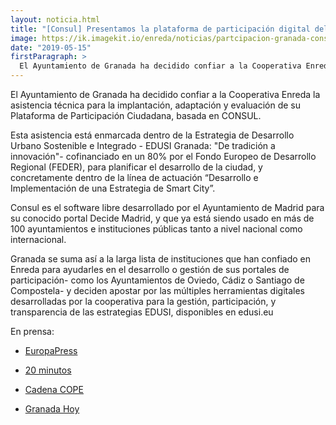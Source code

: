 ```yaml
---
layout: noticia.html
title: "[Consul] Presentamos la plataforma de participación digital del Ayuntamiento de Granada"
image: https://ik.imagekit.io/enreda/noticias/partcipacion-granada-consul.jpg?updatedAt=1700215517583
date: "2019-05-15"
firstParagraph: >
  El Ayuntamiento de Granada ha decidido confiar a la Cooperativa Enreda la asistencia técnica para la implantación, adaptación y evaluación de su Plataforma de Participación Ciudadana, basada en CONSUL.
---
```


El Ayuntamiento de Granada ha decidido confiar a la Cooperativa Enreda la asistencia técnica para la implantación, adaptación y evaluación de su Plataforma de Participación Ciudadana, basada en CONSUL.
 
Esta asistencia está enmarcada dentro de la Estrategia de Desarrollo Urbano Sostenible e Integrado - EDUSI Granada: "De tradición a innovación"-  cofinanciado en un 80% por el Fondo Europeo de Desarrollo Regional (FEDER), para planificar el desarrollo de la ciudad, y concretamente dentro de la línea de actuación “Desarrollo e Implementación de una Estrategia de Smart City”.
 
Consul es el software libre  desarrollado por el Ayuntamiento de Madrid para su conocido portal Decide Madrid, y que ya está siendo usado en más de 100 ayuntamientos e instituciones públicas tanto a nivel nacional como internacional.
 
Granada se suma así a la larga lista de instituciones que han confiado en Enreda para ayudarles en el desarrollo o gestión de sus portales de participación- como los Ayuntamientos de Oviedo, Cádiz o Santiago de Compostela- y deciden apostar por las múltiples herramientas digitales desarrolladas por la cooperativa para la gestión, participación, y transparencia de las estrategias EDUSI, disponibles en edusi.eu

En prensa:

* [EuropaPress](https://www.europapress.es/andalucia/noticia-ayuntamiento-granada-crea-portal-web-participacion-ciudadana-20190508170754.html?fbclid=IwAR3nhaQL7dlwW-8W4TFu8ag1g-0rbPUkyjvWhQ3qop_Y-AdtYQ5JkV3SXkg)

* [20 minutos](https://www.20minutos.es/noticia/3634925/0/ayuntamiento-crea-portal-web-participacion-ciudadana/)

* [Cadena COPE](https://www.cope.es/emisoras/andalucia/granada-provincia/granada/noticias/nuevo-portal-participacion-ciudadana-granadaorg-20190508_409694)

* [Granada Hoy](https://www.granadahoy.com/granada/Granada-Ayuntamiento-Portal-Participacion-Ciudadana-transparencia_0_1352864978.html)